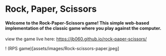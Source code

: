 # Rock, Paper, Scissors
#### Welcome to the Rock-Paper-Scissors game! This simple web-based implementation of the classic game where you play against the computer.
view the game live here: https://jb060.github.io/rock-paper-scissors/

! (RPS game)[assets/images/Rock-scissors-paper.jpeg]

